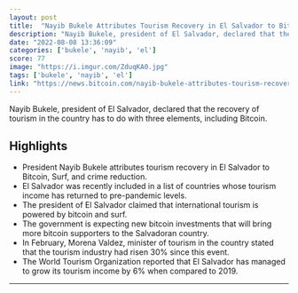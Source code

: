 ```yaml
---
layout: post
title:  "Nayib Bukele Attributes Tourism Recovery in El Salvador to Bitcoin, Surf, and Crime Reduction"
description: "Nayib Bukele, president of El Salvador, declared that the recovery of tourism in the country has to do with three elements, including Bitcoin."
date: "2022-08-08 13:36:09"
categories: ['bukele', 'nayib', 'el']
score: 77
image: "https://i.imgur.com/ZduqKA0.jpg"
tags: ['bukele', 'nayib', 'el']
link: "https://news.bitcoin.com/nayib-bukele-attributes-tourism-recovery-in-el-salvador-to-bitcoin-surf-and-crime-reduction/"
---
```


Nayib Bukele, president of El Salvador, declared that the recovery of tourism in the country has to do with three elements, including Bitcoin.

## Highlights

- President Nayib Bukele attributes tourism recovery in El Salvador to Bitcoin, Surf, and crime reduction.
- El Salvador was recently included in a list of countries whose tourism income has returned to pre-pandemic levels.
- The president of El Salvador claimed that international tourism is powered by bitcoin and surf.
- The government is expecting new bitcoin investments that will bring more bitcoin supporters to the Salvadoran country.
- In February, Morena Valdez, minister of tourism in the country stated that the tourism industry had risen 30% since this event.
- The World Tourism Organization reported that El Salvador has managed to grow its tourism income by 6% when compared to 2019.

---
